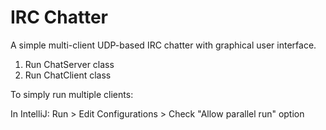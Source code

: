 # IRC Chatter

A simple multi-client UDP-based IRC chatter with graphical user interface.

1. Run ChatServer class
2. Run ChatClient class

To simply run multiple clients:

In IntelliJ: Run > Edit Configurations > Check "Allow parallel run" option